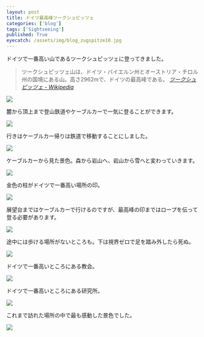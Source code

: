 ```yaml
---
layout: post
title: ドイツ最高峰ツークシュピッツェ
categories: ['blog']
tags: ['Sightseeing']
published: True
eyecatch: /assets/img/blog_zugspitze10.jpg
---
```


ドイツで一番高い山であるツークシュピッツェに登ってきました。

> ツークシュピッツェ山は、ドイツ・バイエルン州とオーストリア・チロル州の国境にある山。高さ2962mで、ドイツの最高峰である。 <cite>[ツークシュピッツェ - Wikipedia](https://ja.wikipedia.org/wiki/%E3%83%84%E3%83%BC%E3%82%AF%E3%82%B7%E3%83%A5%E3%83%94%E3%83%83%E3%83%84%E3%82%A7)</cite>

<img src="/assets/img/blog_zugspitze01.jpg" class="image-on-frame image-fade">

麓から頂上まで登山鉄道やケーブルカーで一気に登ることができます。

<img src="/assets/img/blog_zugspitze02.jpg" class="image-on-frame image-fade">

行きはケーブルカー帰りは鉄道で移動することにしました。

<img src="/assets/img/blog_zugspitze03.jpg" class="image-on-frame image-fade">

ケーブルカーから見た景色。森から岩山へ、岩山から雪へと変わっていきます。

<img src="/assets/img/blog_zugspitze04.jpg" class="image-on-frame image-fade">

金色の柱がドイツで一番高い場所の印。

<img src="/assets/img/blog_zugspitze05.jpg" class="image-on-frame image-fade">

展望台まではケーブルカーで行けるのですが、最高峰の印まではロープを伝って登る必要があります。

<img src="/assets/img/blog_zugspitze06.jpg" class="image-on-frame image-fade">

途中には歩ける場所がないところも。下は視界ゼロで足を踏み外したら死ぬ。

<img src="/assets/img/blog_zugspitze07.jpg" class="image-on-frame image-fade">

ドイツで一番高いところにある教会。

<img src="/assets/img/blog_zugspitze08.jpg" class="image-on-frame image-fade">

ドイツで一番高いところにある研究所。

<img src="/assets/img/blog_zugspitze09.jpg" class="image-on-frame image-fade">

これまで訪れた場所の中で最も感動した景色でした。

<img src="/assets/img/blog_zugspitze10.jpg" class="image-on-frame image-fade">
